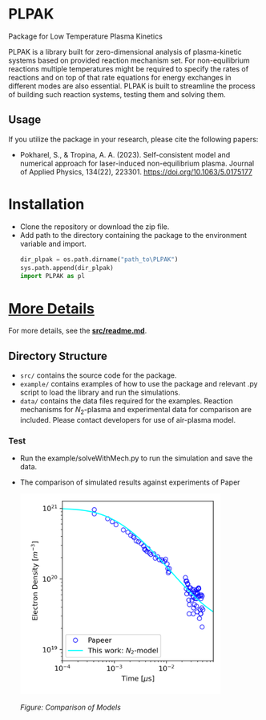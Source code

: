# PLPAK
Package for Low Temperature Plasma Kinetics

PLPAK is a library built for zero-dimensional analysis of plasma-kinetic systems based on provided reaction mechanism set. For non-equilibrium reactions multiple temperatures might be required to specify the rates of reactions and on top of that rate equations for energy exchanges in different modes are also essential. PLPAK is built to streamline the process of building such reaction systems, testing them and solving them.

## Usage
If you utilize the package in your research, please cite the following papers:
- Pokharel, S., & Tropina, A. A. (2023). Self-consistent model and numerical approach for laser-induced non-equilibrium plasma. Journal of Applied Physics, 134(22), 223301. https://doi.org/10.1063/5.0175177




# Installation
- Clone the repository or download the zip file.
- Add path to the directory containing the package to the environment variable and import.
    ```python
    dir_plpak = os.path.dirname("path_to\PLPAK")
    sys.path.append(dir_plpak)
    import PLPAK as pl
    ```

# **[More Details](./src/readme.md)**
For more details, see the **[src/readme.md](./src/readme.md)**.

## Directory Structure

- `src/` contains the source code for the package.
- `example/` contains examples of how to use the package and relevant .py script to load the library and run the simulations.
- `data/` contains the data files required for the examples. Reaction mechanisms for $N_2$-plasma and experimental data for comparison are included. Please contact developers for use of air-plasma model.


### Test
- Run the example/solveWithMech.py to run the simulation and save the data.
- The comparison of simulated results against experiments of Paper

    <img src="./examples/compModelsN2.png" alt="Comparison of Models" width="400"/>

    *Figure: Comparison of Models*
